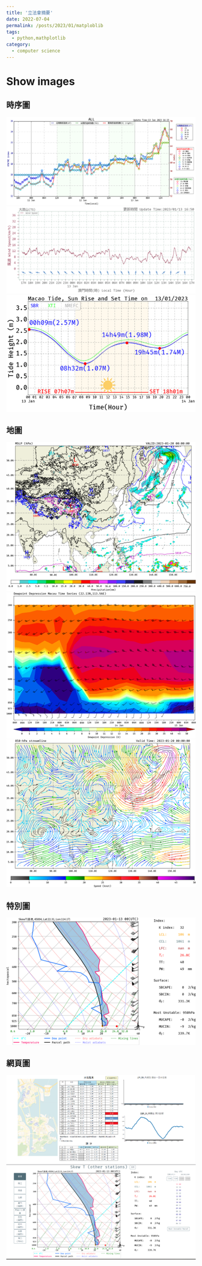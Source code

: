 ```yaml
---
title: '立法會摘要'
date: 2022-07-04
permalink: /posts/2023/01/matploblib
tags:
  - python,mathplotlib
category:
  - computer science
---
```



# Show images


## 時序圖
<div style="text-align:center" id="image1"><img src="/images/show_matplotlib/at_thi_all.png" /></div>

<div style="text-align:center" id="image1"><img src="/images/show_matplotlib/TG_wspd.png" /></div>
<div style="text-align:center" id="image1"><img src="/images/show_matplotlib/tide-daily_20230113.png" /></div>

## 地圖
<div style="text-align:center" id="image1"><img src="/images/show_matplotlib/mslp_surf_2023011300_2023012000.png" /></div>

<div style="text-align:center" id="image1"><img src="/images/show_matplotlib/DewDep_time_2023011206_2023011206.png" /></div>


<div style="text-align:center" id="image1"><img src="/images/show_matplotlib/streamline_0850_2023011300_2023012000.png" /></div>


## 特別圖
<div style="text-align:center" id="image1"><img src="/images/show_matplotlib/skewt_45004_2023011300_2023011300.png" /></div>



## 網頁圖
<div style="text-align:center" id="image1"><img src="/images/show_matplotlib/waterLevel_page.png" /></div>

<div style="text-align:center" id="image1"><img src="/images/show_matplotlib/skewtPage.png" /></div>